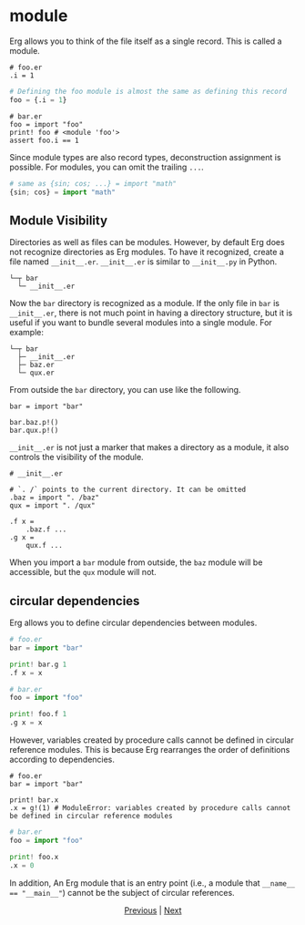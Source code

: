 # module

Erg allows you to think of the file itself as a single record. This is called a module.

```python: foo.er
# foo.er
.i = 1
```

```python
# Defining the foo module is almost the same as defining this record
foo = {.i = 1}
```

```python,checker_ignore
# bar.er
foo = import "foo"
print! foo # <module 'foo'>
assert foo.i == 1
```

Since module types are also record types, deconstruction assignment is possible.
For modules, you can omit the trailing `...`.

```python
# same as {sin; cos; ...} = import "math"
{sin; cos} = import "math"
```

## Module Visibility

Directories as well as files can be modules.
However, by default Erg does not recognize directories as Erg modules. To have it recognized, create a file named `__init__.er`.
`__init__.er` is similar to `__init__.py` in Python.

```console
└─┬ bar
  └─ __init__.er
```

Now the `bar` directory is recognized as a module. If the only file in `bar` is `__init__.er`, there is not much point in having a directory structure, but it is useful if you want to bundle several modules into a single module. For example:

```console
└─┬ bar
  ├─ __init__.er
  ├─ baz.er
  └─ qux.er
```

From outside the `bar` directory, you can use like the following.

```erg
bar = import "bar"

bar.baz.p!()
bar.qux.p!()
```

`__init__.er` is not just a marker that makes a directory as a module, it also controls the visibility of the module.

```erg
# __init__.er

# `. /` points to the current directory. It can be omitted
.baz = import ". /baz"
qux = import ". /qux"

.f x =
    .baz.f ...
.g x =
    qux.f ...
```

When you import a `bar` module from outside, the `baz` module will be accessible, but the `qux` module will not.

## circular dependencies

Erg allows you to define circular dependencies between modules.

```python
# foo.er
bar = import "bar"

print! bar.g 1
.f x = x
```

```python
# bar.er
foo = import "foo"

print! foo.f 1
.g x = x
```

However, variables created by procedure calls cannot be defined in circular reference modules.
This is because Erg rearranges the order of definitions according to dependencies.

```python,compile_fail
# foo.er
bar = import "bar"

print! bar.x
.x = g!(1) # ModuleError: variables created by procedure calls cannot be defined in circular reference modules
```

```python
# bar.er
foo = import "foo"

print! foo.x
.x = 0
```

In addition, An Erg module that is an entry point (i.e., a module that `__name__ == "__main__"`) cannot be the subject of circular references.

<p align='center'>
     <a href='./23_closure.md'>Previous</a> | <a href='./25_object_system.md'>Next</a>
</p>
